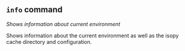 ## `info` command

_Shows information about current environment_

Shows information about the current environment as well as the isopy
cache directory and configuration.
